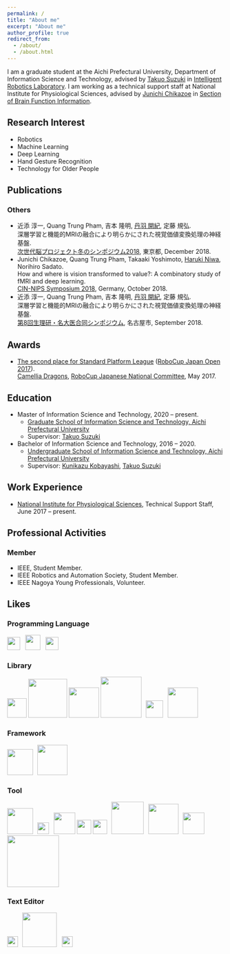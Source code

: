 ```yaml
---
permalink: /
title: "About me"
excerpt: "About me"
author_profile: true
redirect_from:
  - /about/
  - /about.html
---
```


I am a graduate student at the Aichi Prefectural University, Department of Information Science and Technology, advised by [Takuo Suzuki](https://researchmap.jp/takuo-suzuki?lang=en) in [Intelligent Robotics Laboratory](http://www.ist.aichi-pu.ac.jp/lab/st/index.html). I am working as a technical support staff at National Institute for Physiological Sciences, advised by [Junichi Chikazoe](https://scholar.google.co.jp/citations?user=jlB0TpIAAAAJ) in [Section of Brain Function Information](https://www.zoelabo.com/english-home).

## Research Interest
- Robotics
- Machine Learning
- Deep Learning
- Hand Gesture Recognition
- Technology for Older People

<!--
- Ambient Assisted Living
-->

## Publications
<!--
### Preprints

### Journal Articles

### Conference Proceedings
-->

### Others
- 近添 淳一, Quang Trung Pham, 吉本 隆明, <u>丹羽 開紀</u>, 定藤 規弘.  
深層学習と機能的MRIの融合により明らかにされた視覚価値変換処理の神経基盤.  
[次世代脳プロジェクト冬のシンポジウム2018](https://www.nips.ac.jp/brain-commu/2018/report2018.html), 東京都, December 2018.
- Junichi Chikazoe, Quang Trung Pham, Takaaki Yoshimoto, <u>Haruki Niwa</u>, Norihiro Sadato.  
How and where is vision transformed to value?: A combinatory study of fMRI and deep learning.  
[CIN-NIPS Symposium 2018](https://www.cin.uni-tuebingen.de/news-events/browse-all-events/detail/view/340/page/1/8th-nips-cin-joint-symposium.html), Germany, October 2018.
- 近添 淳一, Quang Trung Pham, 吉本 隆明, <u>丹羽 開紀</u>, 定藤 規弘.  
深層学習と機能的MRIの融合により明らかにされた視覚価値変換処理の神経基盤.  
[第8回生理研・名大医合同シンポジウム](https://www.med.nagoya-u.ac.jp/anatomy2/8thsympo.htm), 名古屋市, September 2018.


## Awards
- [The second place for Standard Platform League](http://www.ist.aichi-pu.ac.jp/~koba/images/citationSPL17.jpg) ([RoboCup Japan Open 2017](https://robocup-japanopen.org/2017/)).  
[Camellia Dragons](http://www.ist.aichi-pu.ac.jp/lab/robocup-spl/index.html), [RoboCup Japanese National Committee](http://www.robocup.or.jp/), May 2017.


## Education
- Master of Information Science and Technology, 2020 – present.
    - [Graduate School of Information Science and Technology, Aichi Prefectural University](https://www.ist.aichi-pu.ac.jp/en/index.html)
    - Supervisor: [Takuo Suzuki](https://researchmap.jp/takuo-suzuki?lang=en)
- Bachelor of Information Science and Technology, 2016 – 2020.
    - [Undergraduate School of Information Science and Technology, Aichi Prefectural University](https://www.ist.aichi-pu.ac.jp/)
    - Supervisor: [Kunikazu Kobayashi](http://www.ist.aichi-pu.ac.jp/~koba/), [Takuo Suzuki](https://researchmap.jp/takuo-suzuki?lang=en)


## Work Experience
- [National Institute for Physiological Sciences](https://www.nips.ac.jp/eng/), Technical Support Staff, June 2017 – present.

<!--
### Teaching Assistant
-->


## Professional Activities
<!--
### Research Grant

### Program Committee
-->

### Member
- IEEE, Student Member.
- IEEE Robotics and Automation Society, Student Member.
- IEEE Nagoya Young Professionals, Volunteer.

## Likes
### Programming Language
<a href="https://www.python.org/"><img src="https://upload.wikimedia.org/wikipedia/commons/c/c3/Python-logo-notext.svg" width="30" border="0"></a> &nbsp; <a href="https://www.mathworks.com/products/matlab.html"><img src="https://upload.wikimedia.org/wikipedia/commons/2/21/Matlab_Logo.png" width="35" border="0"></a> &nbsp; <a href="https://isocpp.org/"><img src="https://isocpp.org/assets/images/cpp_logo.png" width="30" border="0"></a>
<!--
&nbsp; <a href="https://www.rust-lang.org/"><img src="https://www.rust-lang.org/logos/rust-logo-128x128-blk.png" width="37" border="0"></a>
-->

### Library
<a href="https://scikit-learn.org/stable/"><img src="https://upload.wikimedia.org/wikipedia/commons/0/05/Scikit_learn_logo_small.svg" width="45" border="0"></a> <a href="https://pytorch.org/"><img src="https://upload.wikimedia.org/wikipedia/commons/9/96/Pytorch_logo.png" width="90" border="0"></a> <a href="https://keras.io/"><img src="https://keras.io/img/logo.png" width="70" border="0"></a> <a href="https://www.tensorflow.org/"><img src="https://www.gstatic.com/devrel-devsite/prod/v1241c04ebcb2127897d6c18221acbd64e7ed5c46e5217fd83dd808e592c47bf6/tensorflow/images/lockup.svg" width="95" border="0"></a> &thinsp; <a href="https://p5js.org/"><img src="https://p5js.org/assets/img/p5js.svg" width="40" border="0"></a> &thinsp; <a href="https://jquery.com/"><img src="https://www.vectorlogo.zone/logos/jquery/jquery-official.svg" width="70" border="0"></a>
<!--
&thinsp; <a href="https://www.pixijs.com/"><img src="https://camo.githubusercontent.com/f56c56298a82f8326ed5e59ef82b1b601a5780a7/687474703a2f2f706978696a732e646f776e6c6f61642f706978696a732d746578742e737667" width="40" border="0"></a>
-->

### Framework
<a href="https://flask.palletsprojects.com/"><img src="https://upload.wikimedia.org/wikipedia/commons/3/3c/Flask_logo.svg" width="60" border="0"></a> &thinsp; <a href="https://scrapy.org/"><img src="https://upload.wikimedia.org/wikipedia/commons/b/b4/Scrapy_logo.jpg" width="70" border="0"></a>

### Tool
<a href="https://www.ros.org/"><img src="https://upload.wikimedia.org/wikipedia/commons/b/bb/Ros_logo.svg" width="60" border="0"></a> &thinsp; <a href="https://jupyter.org/"><img src="https://upload.wikimedia.org/wikipedia/commons/3/38/Jupyter_logo.svg" width="27" border="0"></a> &thinsp; <a href="https://git-scm.com/"><img src="https://upload.wikimedia.org/wikipedia/commons/e/e0/Git-logo.svg" width="50" border="0"></a> <a href="https://github.co.jp/"><img src="https://github.githubassets.com/images/modules/logos_page/GitHub-Mark.png" width="33" border="0"></a> <a href="https://www.docker.com/"><img src="https://www.docker.com/sites/default/files/d8/styles/role_icon/public/2019-07/vertical-logo-monochromatic.png?itok=erja9lKc" width="33" border="0"></a> &thinsp; <a href="https://www.heroku.com/"><img src="https://brand.heroku.com/static/media/heroku-logotype-horizontal.81c49462.svg" width="75" border="0"></a> &thinsp; <a href="https://www.netlify.com/"><img src="https://upload.wikimedia.org/wikipedia/commons/b/b8/Netlify_logo.svg" width="70" border="0"></a> &thinsp; <a href="https://www.latex-project.org/"><img src="https://upload.wikimedia.org/wikipedia/commons/9/92/LaTeX_logo.svg" width="50" border="0"></a> &thinsp; <a href="https://www.sphinx-doc.org/en/master/"><img src="https://upload.wikimedia.org/wikipedia/en/d/dc/Sphinx_Python_Documentation_Logo.png" width="120" border="0"></a>

### Text Editor
<a href="https://code.visualstudio.com/"><img src="https://upload.wikimedia.org/wikipedia/commons/2/2d/Visual_Studio_Code_1.18_icon.svg" width="25" border="0"></a> &thinsp; <a href="https://atom.io/"><img src="https://upload.wikimedia.org/wikipedia/commons/e/eb/Atom_icon.svg" width="80" border="0"></a> &nbsp; <a href="https://www.vim.org/"><img src="https://upload.wikimedia.org/wikipedia/commons/9/9f/Vimlogo.svg" width="25" border="0"></a>
